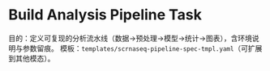 # Build Analysis Pipeline Task

目的：定义可复现的分析流水线（数据→预处理→模型→统计→图表），含环境说明与参数留痕。
模板：`templates/scrnaseq-pipeline-spec-tmpl.yaml`（可扩展到其他模态）。
